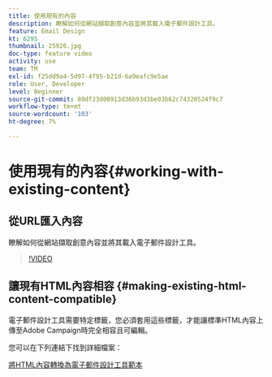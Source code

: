 ```yaml
---
title: 使用現有的內容
description: 瞭解如何從網站擷取創意內容並將其載入電子郵件設計工具。
feature: Email Design
kt: 6295
thumbnail: 25926.jpg
doc-type: feature video
activity: use
team: TM
exl-id: f25dd9a4-5d97-4f95-b21d-6a9eafc9e5ae
role: User, Developer
level: Beginner
source-git-commit: 89df23d00913d36b93d3be03b62c74320524f9c7
workflow-type: tm+mt
source-wordcount: '103'
ht-degree: 7%

---
```


# 使用現有的內容{#working-with-existing-content}

## 從URL匯入內容

瞭解如何從網站擷取創意內容並將其載入電子郵件設計工具。

>[!VIDEO](https://video.tv.adobe.com/v/25926?quality=12&learn=on)

## 讓現有HTML內容相容 {#making-existing-html-content-compatible}

電子郵件設計工具需要特定標籤，您必須套用這些標籤，才能讓標準HTML內容上傳至Adobe Campaign時完全相容且可編輯。

您可以在下列連結下找到詳細檔案：

[將HTML內容轉換為電子郵件設計工具範本](https://experienceleague.adobe.com/docs/campaign-standard/using/designing-content/building-email-content/using-existing-content.html?lang=en)
